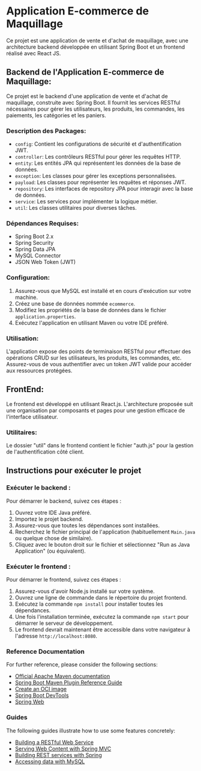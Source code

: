 
# Application E-commerce de Maquillage

Ce projet est une application de vente et d'achat de maquillage, avec une architecture backend développée en utilisant Spring Boot et un frontend réalisé avec React JS.

## Backend de l'Application E-commerce de Maquillage:

Ce projet est le backend d'une application de vente et d'achat de maquillage, construite avec Spring Boot. Il fournit les services RESTful nécessaires pour gérer les utilisateurs, les produits, les commandes, les paiements, les catégories et les paniers.

### Description des Packages:

- `config`: Contient les configurations de sécurité et d'authentification JWT.
- `controller`: Les contrôleurs RESTful pour gérer les requêtes HTTP.
- `entity`: Les entités JPA qui représentent les données de la base de données.
- `exception`: Les classes pour gérer les exceptions personnalisées.
- `payload`: Les classes pour représenter les requêtes et réponses JWT.
- `repository`: Les interfaces de repository JPA pour interagir avec la base de données.
- `service`: Les services pour implémenter la logique métier.
- `util`: Les classes utilitaires pour diverses tâches.

### Dépendances Requises:

- Spring Boot 2.x
- Spring Security
- Spring Data JPA
- MySQL Connector
- JSON Web Token (JWT)

### Configuration:

1. Assurez-vous que MySQL est installé et en cours d'exécution sur votre machine.
2. Créez une base de données nommée `ecommerce`.
3. Modifiez les propriétés de la base de données dans le fichier `application.properties`.
4. Exécutez l'application en utilisant Maven ou votre IDE préféré.

### Utilisation:

L'application expose des points de terminaison RESTful pour effectuer des opérations CRUD sur les utilisateurs, les produits, les commandes, etc. Assurez-vous de vous authentifier avec un token JWT valide pour accéder aux ressources protégées.

## FrontEnd:

Le frontend est développé en utilisant React.js. L'architecture proposée suit une organisation par composants et pages pour une gestion efficace de l'interface utilisateur.

### Utilitaires:

Le dossier "util" dans le frontend contient le fichier "auth.js" pour la gestion de l'authentification côté client.

## Instructions pour exécuter le projet

### Exécuter le backend :

Pour démarrer le backend, suivez ces étapes :

1. Ouvrez votre IDE Java préféré.
2. Importez le projet backend.
3. Assurez-vous que toutes les dépendances sont installées.
4. Recherchez le fichier principal de l'application (habituellement `Main.java` ou quelque chose de similaire).
5. Cliquez avec le bouton droit sur le fichier et sélectionnez "Run as Java Application" (ou équivalent).

### Exécuter le frontend :

Pour démarrer le frontend, suivez ces étapes :

1. Assurez-vous d'avoir Node.js installé sur votre système.
2. Ouvrez une ligne de commande dans le répertoire du projet frontend.
3. Exécutez la commande `npm install` pour installer toutes les dépendances.
4. Une fois l'installation terminée, exécutez la commande `npm start` pour démarrer le serveur de développement.
5. Le frontend devrait maintenant être accessible dans votre navigateur à l'adresse `http://localhost:8080`.

### Reference Documentation
For further reference, please consider the following sections:

* [Official Apache Maven documentation](https://maven.apache.org/guides/index.html)
* [Spring Boot Maven Plugin Reference Guide](https://docs.spring.io/spring-boot/docs/3.1.5/maven-plugin/reference/html/)
* [Create an OCI image](https://docs.spring.io/spring-boot/docs/3.1.5/maven-plugin/reference/html/#build-image)
* [Spring Boot DevTools](https://docs.spring.io/spring-boot/docs/3.1.5/reference/htmlsingle/index.html#using.devtools)
* [Spring Web](https://docs.spring.io/spring-boot/docs/3.1.5/reference/htmlsingle/index.html#web)

### Guides
The following guides illustrate how to use some features concretely:

* [Building a RESTful Web Service](https://spring.io/guides/gs/rest-service/)
* [Serving Web Content with Spring MVC](https://spring.io/guides/gs/serving-web-content/)
* [Building REST services with Spring](https://spring.io/guides/tutorials/rest/)
* [Accessing data with MySQL](https://spring.io/guides/gs/accessing-data-mysql/)

